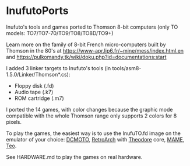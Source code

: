 # InufutoPorts
Inufuto's tools and games ported to Thomson 8-bit computers (only TO models: TO7/TO7-70/TO9/TO8/TO8D/TO9+)

Learn more on the family of 8-bit French micro-computers built by Thomson in the 80's at <https://www-apr.lip6.fr/~mine/mess/index.html.en> and <https://pulkomandy.tk/wiki/doku.php?id=documentations:start>

I added 3 linker targets to Inufuto's tools (in tools/asm8-1.5.0/Linker/Thomson*.cs):
* Floppy disk (.fd)
* Audio tape (.k7)
* ROM cartridge (.m7)

I ported the 14 games, with color changes because the graphic mode compatible with the whole Thomson range only supports 2 colors for 8 pixels.

To play the games, the easiest way is to use the InufuTO.fd image on the emulator of your choice: [DCMOTO](http://dcmoto.free.fr/emulateur/index.html), [RetroArch](https://www.retroarch.com/) with [Theodore](https://docs.libretro.com/library/theodore/) core, [MAME](https://www.mamedev.org/), [Teo](https://sourceforge.net/projects/teoemulator/).

See HARDWARE.md to play the games on real hardware.
